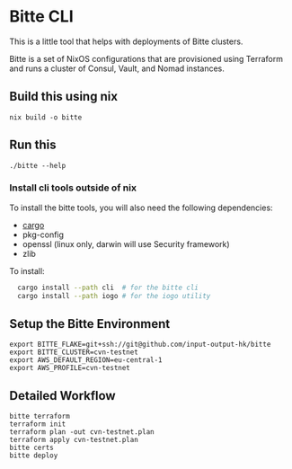 # Bitte CLI

This is a little tool that helps with deployments of Bitte clusters.

Bitte is a set of NixOS configurations that are provisioned using Terraform and
runs a cluster of Consul, Vault, and Nomad instances.

## Build this using nix

    nix build -o bitte

## Run this

    ./bitte --help

### Install cli tools outside of nix

To install the bitte tools, you will also need the following dependencies:
- [cargo](https://doc.rust-lang.org/cargo/getting-started/installation.html)
- pkg-config
- openssl (linux only, darwin will use Security framework)
- zlib

To install:
```bash
  cargo install --path cli  # for the bitte cli
  cargo install --path iogo # for the iogo utility
```

## Setup the Bitte Environment

    export BITTE_FLAKE=git+ssh://git@github.com/input-output-hk/bitte
    export BITTE_CLUSTER=cvn-testnet
    export AWS_DEFAULT_REGION=eu-central-1
    export AWS_PROFILE=cvn-testnet

## Detailed Workflow

    bitte terraform
    terraform init
    terraform plan -out cvn-testnet.plan
    terraform apply cvn-testnet.plan
    bitte certs
    bitte deploy
